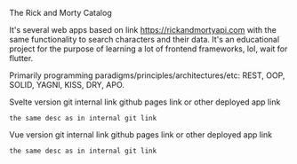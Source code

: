 The Rick and Morty Catalog

It's several web apps based on link https://rickandmortyapi.com with the same functionality to search characters and their data. It's an educational project for the purpose of learning a lot of frontend frameworks, lol, wait for flutter.

Primarily programming paradigms/principles/architectures/etc: REST, OOP, SOLID, YAGNI, KISS, DRY, APO.

Svelte version
    git internal link
    github pages link or other deployed app link

    the same desc as in internal git link



Vue version
    git internal link
    github pages link or other deployed app link

    the same desc as in internal git link

